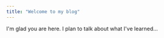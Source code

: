 ```yaml
---
title: "Welcome to my blog"
---
```


I'm glad you are here. I plan to talk about what I've learned...
